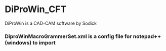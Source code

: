 # DiProWin_CFT
DiProWin is a CAD-CAM software by Sodick
### DiproWinMacroGrammerSet.xml is a config file for notepad++(windows) to import
